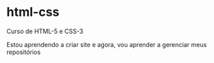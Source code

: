 # html-css
 Curso de HTML-5 e CSS-3

Estou aprendendo a criar site e agora, vou aprender a gerenciar meus repositórios

<a href="https://murillofontes.github.io/html-css/exercicios/ex001/index.html">
